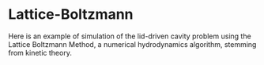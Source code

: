 # Lattice-Boltzmann
Here is an example of simulation of the lid-driven cavity problem using the Lattice Boltzmann Method, a numerical hydrodynamics algorithm, stemming from kinetic theory.
